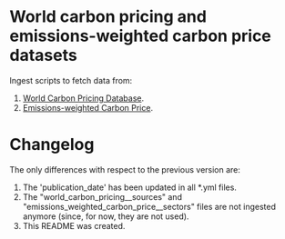 # World carbon pricing and emissions-weighted carbon price datasets
Ingest scripts to fetch data from:
1. [World Carbon Pricing Database](https://github.com/g-dolphin/WorldCarbonPricingDatabase/tree/master/_dataset/).
2. [Emissions-weighted Carbon Price](https://github.com/g-dolphin/ECP/tree/master/_dataset).

# Changelog
The only differences with respect to the previous version are:
1. The 'publication_date' has been updated in all *.yml files.
2. The "world_carbon_pricing__sources" and "emissions_weighted_carbon_price__sectors" files are not ingested anymore (since, for now, they are not used).
3. This README was created.
